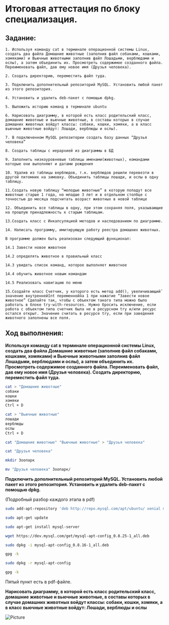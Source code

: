 # Итоговая аттестация по блоку специализация.

## Задание:

    1. Используя команду cat в терминале операционной системы Linux, создать два файла Домашние животные (заполнив файл собаками, кошками, хомяками) и Вьючные животными заполнив файл Лошадьми, верблюдами и ослы), а затем объединить их. Просмотреть содержимое созданного файла. Переименовать файл, дав ему новое имя (Друзья человека).
    
    2. Создать директорию, переместить файл туда.
    
    3. Подключить дополнительный репозиторий MySQL. Установить любой пакет из этого репозитория.
    
    4. Установить и удалить deb-пакет с помощью dpkg.
    
    5. Выложить историю команд в терминале ubuntu
    
    6. Нарисовать диаграмму, в которой есть класс родительский класс, домашние животные и вьючные животные, в составы которых в случае домашних животных войдут классы: собаки, кошки, хомяки, а в класс вьючные животные войдут: Лошади, верблюды и ослы).
    
    7. В подключенном MySQL репозитории создать базу данных “Друзья человека”
    
    8. Создать таблицы с иерархией из диаграммы в БД
    
    9. Заполнить низкоуровневые таблицы именами(животных), командами которые они выполняют и датами рождения
    
    10. Удалив из таблицы верблюдов, т.к. верблюдов решили перевезти в другой питомник на зимовку. Объединить таблицы лошади, и ослы в одну таблицу.
    
    11.Создать новую таблицу “молодые животные” в которую попадут все животные старше 1 года, но младше 3 лет и в отдельном столбце с точностью до месяца подсчитать возраст животных в новой таблице
    
    12. Объединить все таблицы в одну, при этом сохраняя поля, указывающие на прошлую принадлежность к старым таблицам.
    
    13.Создать класс с Инкапсуляцией методов и наследованием по диаграмме.
    
    14. Написать программу, имитирующую работу реестра домашних животных.
    
    В программе должен быть реализован следующий функционал:
    
    14.1 Завести новое животное
    
    14.2 определять животное в правильный класc
    
    14.3 увидеть список команд, которое выполняет животное
    
    14.4 обучить животное новым командам
    
    14.5 Реализовать навигацию по меню
    
    15.Создайте класс Счетчик, у которого есть метод add(), увеличивающий̆ значение внутренней̆int переменной̆на 1 при нажатие “Завести новое животное” Сделайте так, чтобы с объектом такого типа можно было работать в блоке try-with-resources. Нужно бросить исключение, если работа с объектом типа счетчик была не в ресурсном try и/или ресурс остался открыт. Значение считать в ресурсе try, если при заведения животного заполнены все поля.

## Ход выполнения:

**Используя команду cat в терминале операционной системы Linux, создать два файла Домашние животные (заполнив файл собаками, кошками, хомяками) и Вьючные животными заполнив файл Лошадьми, верблюдами и ослы), а затем объединить их. Просмотреть содержимое созданного файла. Переименовать файл, дав ему новое имя (Друзья человека).
Создать директорию, переместить файл туда.**

```sh
cat > "Домашние животные"
собаки
кошки
хомяки
Ctrl + D
```
```sh
cat > "Вьючные животные"
лошади
верблюды
ослы
Ctrl + D
```
```sh
cat "Домашние животные" "Вьючные животные" > "Друзья человека"
```
```sh
cat "Друзья человека"
```
```sh
mkdir Зоопарк
```
```sh
mv "Друзья человека" Зоопарк/
```
**Подключить дополнительный репозиторий MySQL. Установить любой пакет из этого репозитория. Установить и удалить deb-пакет с помощью dpkg.**

(Подробный разбор каждого этапа в pdf)

```sh
sudo add-apt-repository 'deb http://repo.mysql.com/apt/ubuntu/ xenial mysql-8.0'

sudo apt-get update

sudo apt-get install mysql-server
```

```sh
wget https://dev.mysql.com/get/mysql-apt-config_0.8.25-1_all.deb
```

```sh
sudo dpkg -i mysql-apt-config_0.8.16-1_all.deb
```

```sh
gpg -k

sudo dpkg -r mysql-apt-config

gpg -k
```
Пятый пункт есть в pdf-файле.

**Нарисовать диаграмму, в которой есть класс родительский класс, домашние животные и вьючные животные, в составы которых в случае домашних животных войдут классы: собаки, кошки, хомяки, а в класс вьючные животные войдут: Лошади, верблюды и ослы**

![Picture](https://www.plantuml.com/plantuml/proxy?cache=no&src=https://raw.githubusercontent.com/Kris465/FinalWork/main/diagram.puml)